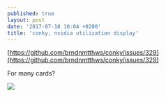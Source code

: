 ```yaml
---
published: true
layout: post
date: '2017-07-18 10:04 +0200'
title: 'conky, nvidia utilization display'
---
```

[https://github.com/brndnmtthws/conky/issues/329](https://github.com/brndnmtthws/conky/issues/329)

For many cards?

![](https://images.nvidia.com/pascal/img/gtx1060/GeForce_GTX_1060_Front.png)